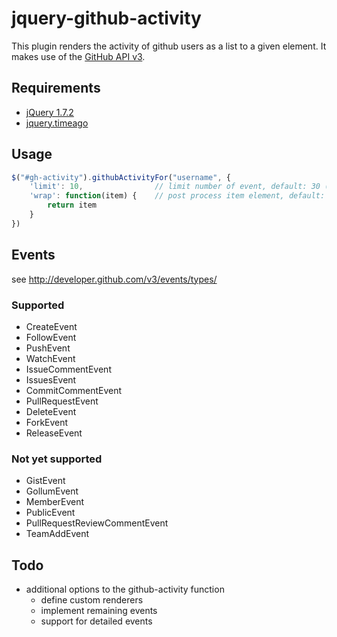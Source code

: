 # jquery-github-activity

This plugin renders the activity of github users as a list to a given element. It makes use of the [GitHub API v3](http://developer.github.com/v3).

## Requirements

* [jQuery 1.7.2](https://github.com/jquery/jquery)
* [jquery.timeago](https://github.com/rmm5t/jquery-timeago)

## Usage

```javascript
$("#gh-activity").githubActivityFor("username", {
    'limit': 10,                // limit number of event, default: 30 (max)
    'wrap': function(item) {	// post process item element, default: identity
        return item
    }
})
```

## Events

see http://developer.github.com/v3/events/types/

### Supported

* CreateEvent
* FollowEvent
* PushEvent
* WatchEvent
* IssueCommentEvent
* IssuesEvent
* CommitCommentEvent
* PullRequestEvent
* DeleteEvent
* ForkEvent
* ReleaseEvent

### Not yet supported

* GistEvent
* GollumEvent
* MemberEvent
* PublicEvent
* PullRequestReviewCommentEvent
* TeamAddEvent

## Todo

* additional options to the github-activity function
  * define custom renderers
  * implement remaining events
  * support for detailed events
	

